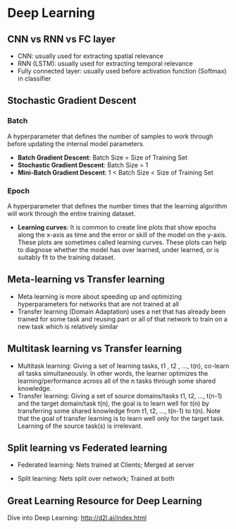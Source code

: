 # Deep Learning


## CNN vs RNN vs FC layer
- CNN: usually used for extracting spatial relevance
- RNN (LSTM): usually used for extracting temporal relevance
- Fully connected layer: usually used before activation function (Softmax) in classifier

## Stochastic Gradient Descent
 
### Batch

A hyperparameter that defines the number of samples to work through before updating the internal model parameters.

- **Batch Gradient Descent**: Batch Size = Size of Training Set
- **Stochastic Gradient Descent**: Batch Size = 1
- **Mini-Batch Gradient Descent**: 1 < Batch Size < Size of Training Set

### Epoch

A hyperparameter that defines the number times that the learning algorithm will work through the entire training dataset.

- **Learning curves**: 
It is common to create line plots that show epochs along the x-axis as time and the error or skill of the model on the y-axis. These plots are sometimes called learning curves. These plots can help to diagnose whether the model has over learned, under learned, or is suitably fit to the training dataset.

## Meta-learning vs Transfer learning

- Meta learning is more about speeding up and optimizing hyperparameters for networks that are not trained at all
- Transfer learning (Domain Adaptation) uses a net that has already been trained for some task and reusing part or all of that network to train on a new task which is relatively similar

## Multitask learning vs Transfer learning

- Multitask learning: Giving a set of learning tasks, t1 , t2 , …, t(n), co-learn all tasks simultaneously. In other words, the learner optimizes the learning/performance across all of the n tasks through some shared knowledge.
- Transfer learning: Giving a set of source domains/tasks t1, t2, …, t(n-1) and the target domain/task t(n), the goal is to learn well for t(n) by transferring some shared knowledge from t1, t2, …, t(n-1) to t(n). Note that the goal of transfer learning is to learn well only for the target task. Learning of the source task(s) is irrelevant.

## Split learning vs Federated learning

- Federated learning: Nets trained at Clients; Merged at server

- Split learning: Nets split over network; Trained at both


## Great Learning Resource for Deep Learning

Dive into Deep Learning: http://d2l.ai/index.html